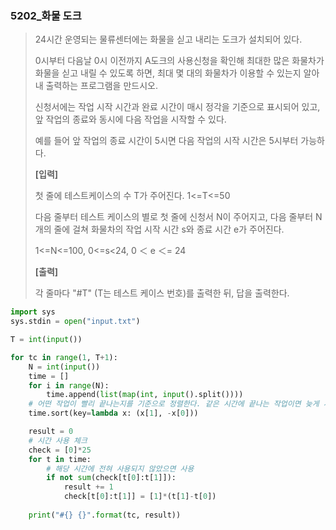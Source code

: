 ### 5202_화물 도크

> 24시간 운영되는 물류센터에는 화물을 싣고 내리는 도크가 설치되어 있다.
>
> 0시부터 다음날 0시 이전까지 A도크의 사용신청을 확인해 최대한 많은 화물차가 화물을 싣고 내릴 수 있도록 하면, 최대 몇 대의 화물차가 이용할 수 있는지 알아내 출력하는 프로그램을 만드시오.
>
> 신청서에는 작업 시작 시간과 완료 시간이 매시 정각을 기준으로 표시되어 있고, 앞 작업의 종료와 동시에 다음 작업을 시작할 수 있다.
>
> 예를 들어 앞 작업의 종료 시간이 5시면 다음 작업의 시작 시간은 5시부터 가능하다.
>
> 
> **[입력]**
>
> 첫 줄에 테스트케이스의 수 T가 주어진다. 1<=T<=50
>
> 다음 줄부터 테스트 케이스의 별로 첫 줄에 신청서 N이 주어지고, 다음 줄부터 N개의 줄에 걸쳐 화물차의 작업 시작 시간 s와 종료 시간 e가 주어진다.
>
> 1<=N<=100, 0<=s<24, 0 ＜ e ＜= 24 
>
> 
> **[출력]**
>
> 각 줄마다 "#T" (T는 테스트 케이스 번호)를 출력한 뒤, 답을 출력한다.





```python
import sys
sys.stdin = open("input.txt")

T = int(input())

for tc in range(1, T+1):
    N = int(input())
    time = []
    for i in range(N):
        time.append(list(map(int, input().split())))
    # 어떤 작업이 빨리 끝나는지를 기준으로 정렬한다. 같은 시간에 끝나는 작업이면 늦게 시작하는 작업이 우선순위를 갖는다.
    time.sort(key=lambda x: (x[1], -x[0]))

    result = 0
    # 시간 사용 체크
    check = [0]*25
    for t in time:
        # 해당 시간에 전혀 사용되지 않았으면 사용
        if not sum(check[t[0]:t[1]]):
            result += 1
            check[t[0]:t[1]] = [1]*(t[1]-t[0])
    
    print("#{} {}".format(tc, result))
```

